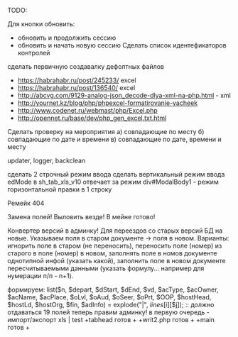 TODO:

Для кнопки обновить: 
- обновить и продолжить сессию
- обновить и начать новую сессию
Сделать список идентефикаторов контролей 

сделать первичную создавалку дефолтных файлов


- https://habrahabr.ru/post/245233/ excel
- https://habrahabr.ru/post/136540/ excel
- http://abcvg.com/9129-analog-json_decode-dlya-xml-na-php.html - xml
- http://yournet.kz/blog/php/phpexcel-formatirovanie-yacheek
- http://www.codenet.ru/webmast/php/Excel.php
- http://opennet.ru/base/dev/php_gen_excel.txt.html

Сделать проверку на мероприятия a) совпадающие по месту б) совпадающие по дате и времени в) совпадающие по дате, времени и месту

updater, logger, backclean

сделать 2 строчный режим ввода
сделать вертикальный режим ввода
edMode в sh_tab_xls_v10 отвечает за режим
div#ModalBody1 - режим горизонтальной правки в 1 строку

Ремейк 404

Замена полей! Выловить везде!
В мейне готово!

Конвертер версий в админку!
Для переездов со старых версий БД на новые.
Указываем поля в старом документе -> поля в новом. Варианты: игнорить поле в старом (не переносить), переносить поле (номер) из старого в поле (номер) в новом, заполнять поле в номов документе однотипной инфой (указать какой), заполнить поле в новом документе пересчитываемыми данными (указать формулу... например для нумерации п/п - n+1).

формируем:
	list($n, $depart, $dStart, $dEnd, $vd, $acType, $acOwner, $acName, $acPlace, $oLvl, $oAud, $oSeer, $oPrt, $OOP, $hostHead, $hostLd, $hostOrg, $fin, $adInfo) = explode("|", $lines[$i][$j]);
:: должно отдаваться 19 полей
теперь правим админку!
в первую очередь - импорт/экспорт xls | test
+tabhead готов +
+writ2.php готов +
+main готов +